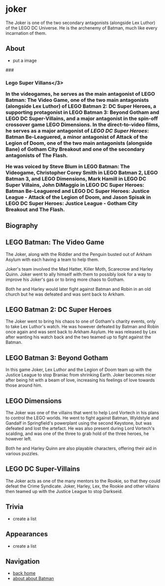 # joker

The Joker is one of the two secondary antagonists (alongside Lex Luthor) of the LEGO DC Universe. He is the archenemy of Batman, much like every incarnation of them.

## About
<!-- 
Full Name Unknown
Alias The Joker
Origin LEGO Batman: The Video Game
Occupation Supervillain
Powers / Skills Hazard protection, Marksmanship    

Hobby Escaping Arkham Asylum
Goals Cause chaos in Gotham City -->

- put a image 

###<h3> Lego Super Villans</3>

In the videogames, he serves as the main antagonist of LEGO Batman: The Video Game, one of the two main antagonists (alongside Lex Luthor) of LEGO Batman 2: DC Super Heroes, a supporting protagonist in LEGO Batman 3: Beyond Gotham and LEGO DC Super-Villains, and a major antagonist in the spin-off crossover game LEGO Dimensions. In the direct-to-video films, he serves as a major antagonist of *LEGO DC Super Heroes*: Batman Be-Leaguered, a minor antagonist of Attack of the Legion of Doom, one of the two main antagonists (alongside Bane) of Gotham City Breakout and one of the secondary antagonists of The Flash.

He was voiced by Steve Blum in LEGO Batman: The Videogame, Christopher Corey Smith in LEGO Batman 2, LEGO Batman 3, and LEGO Dimensions, Mark Hamill in LEGO DC Super Villains, John DiMaggio in LEGO DC Super Heroes: Batman Be-Leaguered and LEGO DC Super Heroes: Justice League - Attack of the Legion of Doom, and Jason Spisak in LEGO DC Super Heroes: Justice League - Gotham City Breakout and The Flash.

## Biography

## LEGO Batman: The Video Game

The Joker, along with the Riddler and the Penguin busted out of Arkham Asylum with each having a team to help them.

Joker's team involved the Mad Hatter, Killer Moth, Scarecrow and Harley Quinn. Joker went to ally himself with them to possibly look for a way to improve his Joker's gas or to bring more chaos to Gotham.

Both he and Harley would later fight against Batman and Robin in an old church but he was defeated and was sent back to Arkham.

## LEGO Batman 2: DC Super Heroes
The Joker went to bring his chaos to one of Gotham's charity events, only to take Lex Luthor's watch. He was however defeated by Batman and Robin once again and was sent back to Arkham Asylum. He was released by Lex after wanting his watch back and the two teamed up to fight against the Batman.

## LEGO Batman 3: Beyond Gotham
In this game Joker, Lex Luthor and the Legion of Doom team up with the Justice League to stop Braniac from shrinking Earth. Joker becomes nicer after being hit with a beam of love, increasing his feelings of love towards those around him.

## LEGO Dimensions
The Joker was one of the villains that went to help Lord Vortech in his plans to control the LEGO worlds. He went to fight against Batman, Wyldstyle and Gandalf in Springfield's powerplant using the second Keystone, but was defeated and lost the artefact. He was also present during Lord Vortech's scalding, and was one of the three to grab hold of the three heroes, he however left.

 Both he and Harley Quinn are also playable characters, offering their aid in various puzzles.

## LEGO DC Super-Villains
The Joker acts as one of the many mentors to the Rookie, so that they could defeat the Crime Syndicate. Joker, Harley, Lex, the Rookie and other villains then teamed up with the Justice League to stop Darkseid.

## Trivia 
- create a list 
<!-- This depiction of the Joker likes to ally himself with other villains, unlike many of his other counterparts.
Joker has appeared in a few LEGO DC cartoons, only in minor roles though. -->

## Appearances
- create a list 
<!-- Lego Batman The Videogame
Lego Batman 2
Lego Batman 3
Lego Dimensions
Lego DC Super-Villains
Lego Batman the Movie: DC Super Heroes Unite
Lego DC Comics: Batman Be-Leaguered
Lego DC Comics Super Heroes: Justice League: Attack of the Legion of Doom!
Lego DC Comics Super Heroes: Justice League: Gotham City Breakout -->


## Navigation

- [back home](index.html)
- [about about Batman](mars.html)